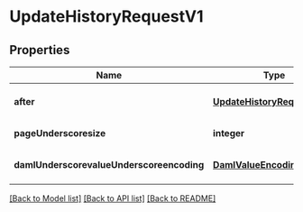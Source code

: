 # UpdateHistoryRequestV1

## Properties
Name | Type | Description | Notes
------------ | ------------- | ------------- | -------------
**after** | [**UpdateHistoryRequestAfter**](UpdateHistoryRequestAfter.md) |  | [optional] [default to null]
**pageUnderscoresize** | **integer** |  | [default to null]
**damlUnderscorevalueUnderscoreencoding** | [**DamlValueEncoding**](DamlValueEncoding.md) |  | [optional] [default to null]

[[Back to Model list]](../README.md#documentation-for-models) [[Back to API list]](../README.md#documentation-for-api-endpoints) [[Back to README]](../README.md)


